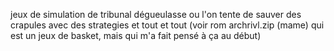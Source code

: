jeux de simulation de tribunal dégueulasse ou l'on tente de sauver des crapules
avec des strategies et tout et tout (voir rom archrivl.zip (mame) qui est un jeux de
basket, mais qui m'a fait pensé à ça au début)
